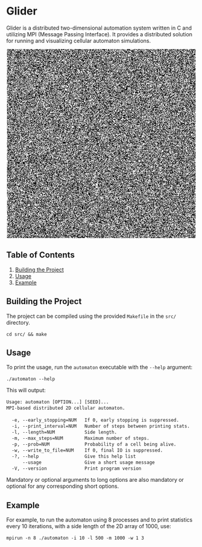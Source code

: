 # Glider

Glider is a distributed two-dimensional automation system written in C and utilizing MPI (Message Passing Interface). It provides a distributed solution for running and visualizing cellular automaton simulations.

<p align="center">
  <img src="example.gif" />
</p>

## Table of Contents
1. [Building the Project](#building-the-project)
2. [Usage](#usage)
3. [Example](#example)

## Building the Project

The project can be compiled using the provided `Makefile` in the `src/` directory.

```
cd src/ && make
```

## Usage

To print the usage, run the `automaton` executable with the `--help` argument:

```
./automaton --help
```

This will output:


```
Usage: automaton [OPTION...] [SEED]...
MPI-based distributed 2D cellular automaton.

  -e, --early_stopping=NUM   If 0, early stopping is suppressed.
  -i, --print_interval=NUM   Number of steps between printing stats.
  -l, --length=NUM           Side length.
  -m, --max_steps=NUM        Maximum number of steps.
  -p, --prob=NUM             Probability of a cell being alive.
  -w, --write_to_file=NUM    If 0, final IO is suppressed.
  -?, --help                 Give this help list
      --usage                Give a short usage message
  -V, --version              Print program version
```

Mandatory or optional arguments to long options are also mandatory or optional for any corresponding short options.

## Example

For example, to run the automaton using 8 processes and to print statistics every 10 iterations, with a side length of the 2D array of 1000, use:

```
mpirun -n 8 ./automaton -i 10 -l 500 -m 1000 -w 1 3
```
